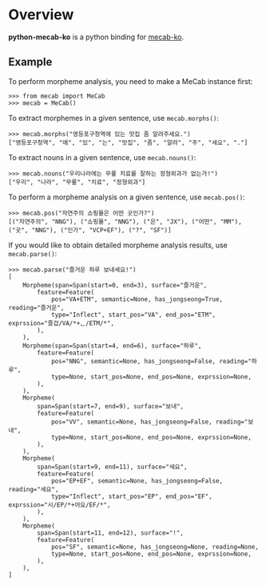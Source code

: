 # Overview

**python-mecab-ko** is a python binding for [mecab-ko](https://bitbucket.org/eunjeon/mecab-ko).

## Example

To perform morpheme analysis, you need to make a MeCab instance first:
```pycon
>>> from mecab import MeCab
>>> mecab = MeCab()
```

To extract morphemes in a given sentence, use `mecab.morphs()`:
```pycon
>>> mecab.morphs("영등포구청역에 있는 맛집 좀 알려주세요.")
["영등포구청역", "에", "있", "는", "맛집", "좀", "알려", "주", "세요", "."]
```

To extract nouns in a given sentence, use `mecab.nouns()`:
```pycon
>>> mecab.nouns("우리나라에는 무릎 치료를 잘하는 정형외과가 없는가!")
["우리", "나라", "무릎", "치료", "정형외과"]
```

To perform a morpheme analysis on a given sentence, use `mecab.pos()`:
```pycon
>>> mecab.pos("자연주의 쇼핑몰은 어떤 곳인가?")
[("자연주의", "NNG"), ("쇼핑몰", "NNG"), ("은", "JX"), ("어떤", "MM"), ("곳", "NNG"), ("인가", "VCP+EF"), ("?", "SF")]
```

If you would like to obtain detailed morpheme analysis results, use `mecab.parse()`:
```pycon
>>> mecab.parse("즐거운 하루 보내세요!")
[
    Morpheme(span=Span(start=0, end=3), surface="즐거운",
        feature=Feature(
            pos="VA+ETM", semantic=None, has_jongseong=True, reading="즐거운",
            type="Inflect", start_pos="VA", end_pos="ETM", exprssion="즐겁/VA/*+ᆫ/ETM/*",
        ),
    ),
    Morpheme(span=Span(start=4, end=6), surface="하루",
        feature=Feature(
            pos="NNG", semantic=None, has_jongseong=False, reading="하루",
            type=None, start_pos=None, end_pos=None, exprssion=None,
        ),
    ),
    Morpheme(
        span=Span(start=7, end=9), surface="보내",
        feature=Feature(
            pos="VV", semantic=None, has_jongseong=False, reading="보내",
            type=None, start_pos=None, end_pos=None, exprssion=None,
        ),
    ),
    Morpheme(
        span=Span(start=9, end=11), surface="세요",
        feature=Feature(
            pos="EP+EF", semantic=None, has_jongseong=False, reading="세요",
            type="Inflect", start_pos="EP", end_pos="EF", exprssion="시/EP/*+어요/EF/*",
        ),
    ),
    Morpheme(
        span=Span(start=11, end=12), surface="!",
        feature=Feature(
            pos="SF", semantic=None, has_jongseong=None, reading=None,
            type=None, start_pos=None, end_pos=None, exprssion=None,
        ),
    ),
]
```
